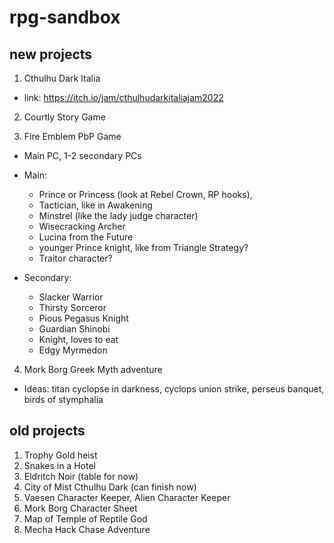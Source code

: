 # rpg-sandbox

## new projects

1. Cthulhu Dark Italia

* link: https://itch.io/jam/cthulhudarkitaliajam2022

2. Courtly Story Game

3. Fire Emblem PbP Game

 * Main PC, 1-2 secondary PCs
 
 * Main: 
    - Prince or Princess (look at Rebel Crown, RP hooks), 
    - Tactician, like in Awakening
    - Minstrel (like the lady judge character)
    - Wisecracking Archer
    - Lucina from the Future
    - younger Prince knight, like from Triangle Strategy?
    - Traitor character?

 * Secondary:
    - Slacker Warrior
    - Thirsty Sorceror
    - Pious Pegasus Knight
    - Guardian Shinobi
    - Knight, loves to eat
    - Edgy Myrmedon

4. Mork Borg Greek Myth adventure

* Ideas: titan cyclopse in darkness, cyclops union strike, perseus banquet, birds of stymphalia

## old projects

1. Trophy Gold heist
2. Snakes in a Hotel
3. Eldritch Noir (table for now)
4. City of Mist Cthulhu Dark (can finish now)
5. Vaesen Character Keeper, Alien Character Keeper
6. Mork Borg Character Sheet
7. Map of Temple of Reptile God
8. Mecha Hack Chase Adventure
